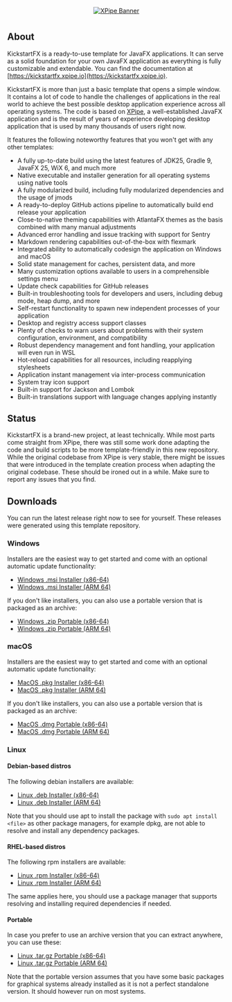 <p align="center">
    <a href="https://kickstartfx.xpipe.io/" target="_blank" rel="noopener">
        <img src="https://kickstartfx.xpipe.io/images/demo1.png" alt="XPipe Banner" />
    </a>
</p>

<h1></h1>

## About

KickstartFX is a ready-to-use template for JavaFX applications. It can serve as a solid foundation for your own JavaFX application as everything is fully customizable and extendable. You can find the documentation at [https://kickstartfx.xpipe.io](https://kickstartfx.xpipe.io).

KickstartFX is more than just a basic template that opens a simple window. It contains a lot of code to handle the challenges of applications in the real world to achieve the best possible desktop application experience across all operating systems. The code is based on [XPipe](https://github.com/xpipe-io/kickstartfx), a well-established JavaFX application and is the result of years of experience developing desktop application that is used by many thousands of users right now.

It features the following noteworthy features that you won't get with any other templates:
- A fully up-to-date build using the latest features of JDK25, Gradle 9, JavaFX 25, WiX 6, and much more
- Native executable and installer generation for all operating systems using native tools
- A fully modularized build, including fully modularized dependencies and the usage of jmods
- A ready-to-deploy GitHub actions pipeline to automatically build end release your application
- Close-to-native theming capabilities with AtlantaFX themes as the basis combined with many manual adjustments
- Advanced error handling and issue tracking with support for Sentry
- Markdown rendering capabilities out-of-the-box with flexmark
- Integrated ability to automatically codesign the application on Windows and macOS
- Solid state management for caches, persistent data, and more
- Many customization options available to users in a comprehensible settings menu
- Update check capabilities for GitHub releases
- Built-in troubleshooting tools for developers and users, including debug mode, heap dump, and more
- Self-restart functionality to spawn new independent processes of your application
- Desktop and registry access support classes
- Plenty of checks to warn users about problems with their system configuration, environment, and compatibility
- Robust dependency management and font handling, your application will even run in WSL
- Hot-reload capabilities for all resources, including reapplying stylesheets
- Application instant management via inter-process communication
- System tray icon support
- Built-in support for Jackson and Lombok
- Built-in translations support with language changes applying instantly

## Status

KickstartFX is a brand-new project, at least technically. While most parts come straight from XPipe, there was still some work done adapting the code and build scripts to be more template-friendly in this new repository. While the original codebase from XPipe is very stable, there might be issues that were introduced in the template creation process when adapting the original codebase. These should be ironed out in a while. Make sure to report any issues that you find.

## Downloads

You can run the latest release right now to see for yourself. These releases were generated using this template repository.

### Windows

Installers are the easiest way to get started and come with an optional automatic update functionality:

- [Windows .msi Installer (x86-64)](https://github.com/xpipe-io/kickstartfx/releases/latest/download/kickstartfx-installer-windows-x86_64.msi)
- [Windows .msi Installer (ARM 64)](https://github.com/xpipe-io/kickstartfx/releases/latest/download/kickstartfx-installer-windows-arm64.msi)

If you don't like installers, you can also use a portable version that is packaged as an archive:

- [Windows .zip Portable (x86-64)](https://github.com/xpipe-io/kickstartfx/releases/latest/download/kickstartfx-portable-windows-x86_64.zip)
- [Windows .zip Portable (ARM 64)](https://github.com/xpipe-io/kickstartfx/releases/latest/download/kickstartfx-portable-windows-arm64.zip)

### macOS

Installers are the easiest way to get started and come with an optional automatic update functionality:

- [MacOS .pkg Installer (x86-64)](https://github.com/xpipe-io/kickstartfx/releases/latest/download/kickstartfx-installer-macos-x86_64.pkg)
- [MacOS .pkg Installer (ARM 64)](https://github.com/xpipe-io/kickstartfx/releases/latest/download/kickstartfx-installer-macos-arm64.pkg)

If you don't like installers, you can also use a portable version that is packaged as an archive:

- [MacOS .dmg Portable (x86-64)](https://github.com/xpipe-io/kickstartfx/releases/latest/download/kickstartfx-portable-macos-x86_64.dmg)
- [MacOS .dmg Portable (ARM 64)](https://github.com/xpipe-io/kickstartfx/releases/latest/download/kickstartfx-portable-macos-arm64.dmg)

### Linux

#### Debian-based distros

The following debian installers are available:

- [Linux .deb Installer (x86-64)](https://github.com/xpipe-io/kickstartfx/releases/latest/download/kickstartfx-installer-linux-x86_64.deb)
- [Linux .deb Installer (ARM 64)](https://github.com/xpipe-io/kickstartfx/releases/latest/download/kickstartfx-installer-linux-arm64.deb)

Note that you should use apt to install the package with `sudo apt install <file>` as other package managers, for example dpkg,
are not able to resolve and install any dependency packages.

#### RHEL-based distros

The following rpm installers are available:

- [Linux .rpm Installer (x86-64)](https://github.com/xpipe-io/kickstartfx/releases/latest/download/kickstartfx-installer-linux-x86_64.rpm)
- [Linux .rpm Installer (ARM 64)](https://github.com/xpipe-io/kickstartfx/releases/latest/download/kickstartfx-installer-linux-arm64.rpm)

The same applies here, you should use a package manager that supports resolving and installing required dependencies if needed.

#### Portable

In case you prefer to use an archive version that you can extract anywhere, you can use these:

- [Linux .tar.gz Portable (x86-64)](https://github.com/xpipe-io/kickstartfx/releases/latest/download/kickstartfx-portable-linux-x86_64.tar.gz)
- [Linux .tar.gz Portable (ARM 64)](https://github.com/xpipe-io/kickstartfx/releases/latest/download/kickstartfx-portable-linux-arm64.tar.gz)

Note that the portable version assumes that you have some basic packages for graphical systems already installed
as it is not a perfect standalone version. It should however run on most systems.
